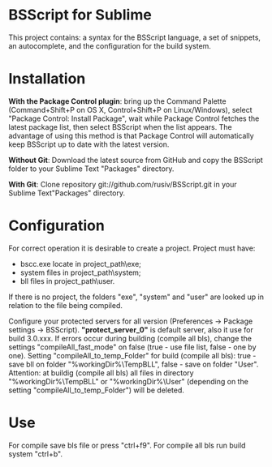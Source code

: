 # BSScript for Sublime
This project contains: a syntax for the BSScript language, a set of snippets, an autocomplete, and the configuration for the build system.
# Installation
**With the Package Control plugin**: bring up the Command Palette (Command+Shift+P on OS X, Control+Shift+P on Linux/Windows), select "Package Control: Install Package", wait while Package Control fetches the latest package list, then select BSScript when the list appears. 
The advantage of using this method is that Package Control will automatically keep BSScript up to date with the latest version.

**Without Git**: Download the latest source from GitHub and copy the BSScript folder to your Sublime Text "Packages" directory.

**With Git**: Clone repository git://github.com/rusiv/BSScript.git in your Sublime Text"Packages" directory.
# Configuration
For correct operation it is desirable to create a project. Project must have:
* bscc.exe locate in project_path\exe;
* system files in project_path\system;
* bll files in project_path\user.

If there is no project, the folders "exe", "system" and "user" are looked up in relation to the file being compiled.

Configure your protected servers for all version (Preferences -> Package settings -> BSScript). **"protect_server_0"** is default server, also it use for build 3.0.xxx.
If errors occur during building (compile all bls), change the settings "compileAll_fast_mode" on false (true - use file list, false - one by one).
Setting "compileAll_to_temp_Folder" for build (compile all bls): true - save bll on folder "%workingDir%\TempBLL", false - save on folder "User". Attention: at buildig (compile all bls) all files in directory "%workingDir%\TempBLL" or "%workingDir%\User" (depending on the setting "compileAll_to_temp_Folder") will be deleted.

# Use
For compile save bls file or press "ctrl+f9".
For compile all bls run build system "ctrl+b".